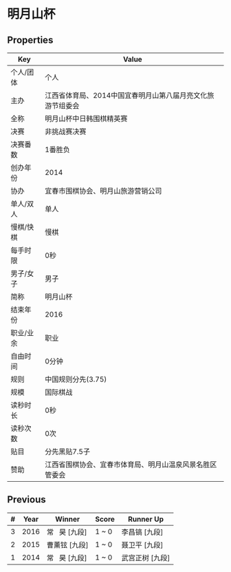 # 明月山杯

## Properties

| Key | Value |
| --- | ----- |
| 个人/团体 | 个人 |
| 主办 | 江西省体育局、2014中国宜春明月山第八届月亮文化旅游节组委会 |
| 全称 | 明月山杯中日韩围棋精英赛 |
| 决赛 | 非挑战赛决赛 |
| 决赛番数 | 1番胜负 |
| 创办年份 | 2014 |
| 协办 | 宜春市围棋协会、明月山旅游营销公司 |
| 单人/双人 | 单人 |
| 慢棋/快棋 | 慢棋 |
| 每手时限 | 0秒 |
| 男子/女子 | 男子 |
| 简称 | 明月山杯 |
| 结束年份 | 2016 |
| 职业/业余 | 职业 |
| 自由时间 | 0分钟 |
| 规则 | 中国规则分先(3.75) |
| 规模 | 国际棋战 |
| 读秒时长 | 0秒 |
| 读秒次数 | 0次 |
| 贴目 | 分先黑贴7.5子 |
| 赞助 | 江西省围棋协会、宜春市体育局、明月山温泉风景名胜区管委会 |

## Previous

| # | Year | Winner | Score | Runner Up |
| --- | --- | --- | --- | --- |
| 3 | 2016 | 常   昊 [九段] | 1 ~ 0 | 李昌镐 [九段] |
| 2 | 2015 | 曹薰铉 [九段] | 1 ~ 0 | 聂卫平 [九段] |
| 1 | 2014 | 常   昊 [九段] | 1 ~ 0 | 武宫正树 [九段] |

